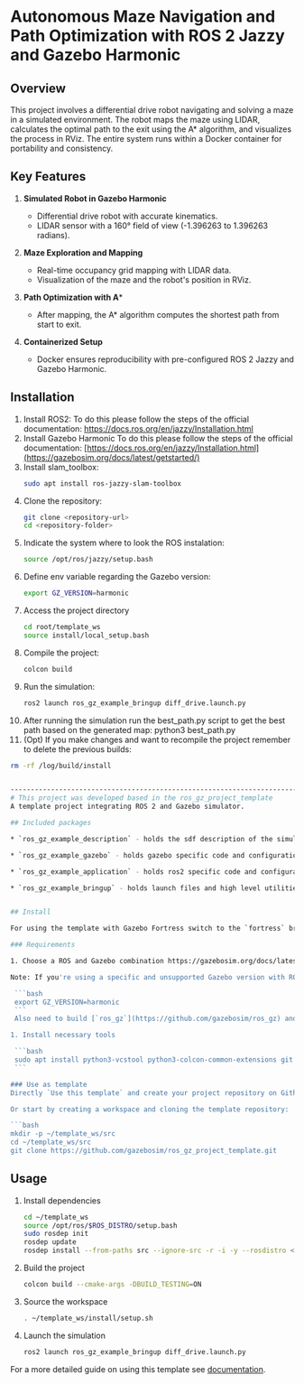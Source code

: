 # Autonomous Maze Navigation and Path Optimization with ROS 2 Jazzy and Gazebo Harmonic

## Overview
This project involves a differential drive robot navigating and solving a maze in a simulated environment. The robot maps the maze using LIDAR, calculates the optimal path to the exit using the A* algorithm, and visualizes the process in RViz. The entire system runs within a Docker container for portability and consistency.

## Key Features
1. **Simulated Robot in Gazebo Harmonic**  
   - Differential drive robot with accurate kinematics.  
   - LIDAR sensor with a 160° field of view (-1.396263 to 1.396263 radians).  

2. **Maze Exploration and Mapping**  
   - Real-time occupancy grid mapping with LIDAR data.  
   - Visualization of the maze and the robot's position in RViz.  

3. **Path Optimization with A***  
   - After mapping, the A* algorithm computes the shortest path from start to exit.  

4. **Containerized Setup**  
   - Docker ensures reproducibility with pre-configured ROS 2 Jazzy and Gazebo Harmonic.  

## Installation
1. Install ROS2:
   To do this please follow the steps of the official documentation:
   https://docs.ros.org/en/jazzy/Installation.html
2. Install Gazebo Harmonic
    To do this please follow the steps of the official documentation:
   [https://docs.ros.org/en/jazzy/Installation.html](https://gazebosim.org/docs/latest/getstarted/)
3. Install slam_toolbox:
   ```bash
   sudo apt install ros-jazzy-slam-toolbox
4. Clone the repository:
   ```bash
   git clone <repository-url>
   cd <repository-folder>
5. Indicate the system where to look the ROS instalation:
   ```bash
   source /opt/ros/jazzy/setup.bash
6. Define env variable regarding the Gazebo version:
   ```bash
   export GZ_VERSION=harmonic
7. Access the project directory
   ```bash
   cd root/template_ws
   source install/local_setup.bash
8. Compile the project:
   ```bash
   colcon build
9. Run the simulation:
   ```bash
   ros2 launch ros_gz_example_bringup diff_drive.launch.py
10. After running the simulation run the best_path.py script to get the best path based on the generated map:
   python3 best_path.py
11. (Opt) If you make changes and want to recompile the project remember to delete the previous builds:
   ```bash
   rm -rf /log/build/install


------------------------------------------------------------------------------------
# This project was developed based in the ros_gz_project_template
A template project integrating ROS 2 and Gazebo simulator.

## Included packages

* `ros_gz_example_description` - holds the sdf description of the simulated system and any other assets.

* `ros_gz_example_gazebo` - holds gazebo specific code and configurations. Namely this is where systems end up.

* `ros_gz_example_application` - holds ros2 specific code and configurations.

* `ros_gz_example_bringup` - holds launch files and high level utilities.


## Install

For using the template with Gazebo Fortress switch to the `fortress` branch of this repository, otherwise use the default branch `main` for Gazebo Harmonic onwards.

### Requirements

1. Choose a ROS and Gazebo combination https://gazebosim.org/docs/latest/ros_installation

   Note: If you're using a specific and unsupported Gazebo version with ROS 2, you might need to set the `GZ_VERSION` environment variable, for example:

    ```bash
    export GZ_VERSION=harmonic
    ```
    Also need to build [`ros_gz`](https://github.com/gazebosim/ros_gz) and [`sdformat_urdf`](https://github.com/ros/sdformat_urdf) from source if binaries are not available for your chosen combination.

1. Install necessary tools

    ```bash
    sudo apt install python3-vcstool python3-colcon-common-extensions git wget
    ```

### Use as template
Directly `Use this template` and create your project repository on Github.

Or start by creating a workspace and cloning the template repository:

   ```bash
   mkdir -p ~/template_ws/src
   cd ~/template_ws/src
   git clone https://github.com/gazebosim/ros_gz_project_template.git
   ```

## Usage

1. Install dependencies

    ```bash
    cd ~/template_ws
    source /opt/ros/$ROS_DISTRO/setup.bash
    sudo rosdep init
    rosdep update
    rosdep install --from-paths src --ignore-src -r -i -y --rosdistro <ROS_DISTRO>
    ```

1. Build the project

    ```bash
    colcon build --cmake-args -DBUILD_TESTING=ON
    ```

1. Source the workspace

    ```bash
    . ~/template_ws/install/setup.sh
    ```

1. Launch the simulation

    ```bash
    ros2 launch ros_gz_example_bringup diff_drive.launch.py
    ```

For a more detailed guide on using this template see [documentation](https://gazebosim.org/docs/latest/ros_gz_project_template_guide).

